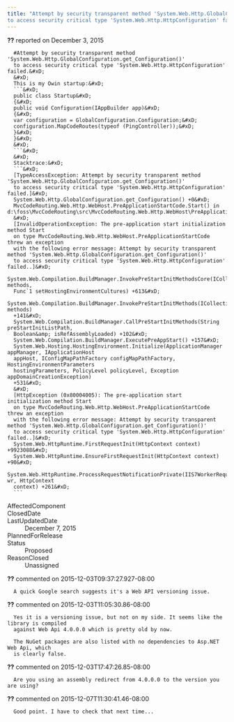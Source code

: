 ```yaml
---
title: "Attempt by security transparent method 'System.Web.Http.GlobalConfiguration.get_Configuration()'
to access security critical type 'System.Web.Http.HttpConfiguration' failed."
---
```

<div class="issue-report">
   <div class="issue-header"><b>??</b> reported on 
      <time datetime="2015-12-03T05:55:04.257-08:00">December 3, 2015</time>
   </div>
   <div class="issue-message" markdown="1">
      
      #Attempt by security transparent method 'System.Web.Http.GlobalConfiguration.get_Configuration()'
      to access security critical type 'System.Web.Http.HttpConfiguration' failed.&#xD;
      &#xD;
      This is my Owin startup:&#xD;
      ```&#xD;
      public class Startup&#xD;
      {&#xD;
      public void Configuration(IAppBuilder app)&#xD;
      {&#xD;
      var configuration = GlobalConfiguration.Configuration;&#xD;
      configuration.MapCodeRoutes(typeof (PingController));&#xD;
      }&#xD;
      }&#xD;
      &#xD;
      ```&#xD;
      &#xD;
      Stacktrace:&#xD;
      ```&#xD;
      [TypeAccessException: Attempt by security transparent method 'System.Web.Http.GlobalConfiguration.get_Configuration()'
      to access security critical type 'System.Web.Http.HttpConfiguration' failed.]&#xD;
      System.Web.Http.GlobalConfiguration.get_Configuration() +0&#xD;
      MvcCodeRouting.Web.Http.WebHost.PreApplicationStartCode.Start() in d:\foss\MvcCodeRouting\src\MvcCodeRouting.Web.Http.WebHost\PreApplicationStartCode.cs:35&#xD;
      &#xD;
      [InvalidOperationException: The pre-application start initialization method Start
      on type MvcCodeRouting.Web.Http.WebHost.PreApplicationStartCode threw an exception
      with the following error message: Attempt by security transparent method 'System.Web.Http.GlobalConfiguration.get_Configuration()'
      to access security critical type 'System.Web.Http.HttpConfiguration' failed..]&#xD;
      System.Web.Compilation.BuildManager.InvokePreStartInitMethodsCore(ICollection`1 methods,
      Func`1 setHostingEnvironmentCultures) +613&#xD;
      System.Web.Compilation.BuildManager.InvokePreStartInitMethods(ICollection`1 methods)
      +141&#xD;
      System.Web.Compilation.BuildManager.CallPreStartInitMethods(String preStartInitListPath,
      Boolean&amp; isRefAssemblyLoaded) +102&#xD;
      System.Web.Compilation.BuildManager.ExecutePreAppStart() +157&#xD;
      System.Web.Hosting.HostingEnvironment.Initialize(ApplicationManager appManager, IApplicationHost
      appHost, IConfigMapPathFactory configMapPathFactory, HostingEnvironmentParameters
      hostingParameters, PolicyLevel policyLevel, Exception appDomainCreationException)
      +531&#xD;
      &#xD;
      [HttpException (0x80004005): The pre-application start initialization method Start
      on type MvcCodeRouting.Web.Http.WebHost.PreApplicationStartCode threw an exception
      with the following error message: Attempt by security transparent method 'System.Web.Http.GlobalConfiguration.get_Configuration()'
      to access security critical type 'System.Web.Http.HttpConfiguration' failed..]&#xD;
      System.Web.HttpRuntime.FirstRequestInit(HttpContext context) +9923088&#xD;
      System.Web.HttpRuntime.EnsureFirstRequestInit(HttpContext context) +90&#xD;
      System.Web.HttpRuntime.ProcessRequestNotificationPrivate(IIS7WorkerRequest wr, HttpContext
      context) +261&#xD;
      ```
      
      
   </div>
   <div class="issue-footer">
      <dl>
         <dt>AffectedComponent</dt>
         <dd></dd>
         <dt>ClosedDate</dt>
         <dd></dd>
         <dt>LastUpdatedDate</dt>
         <dd>
            <time datetime="2015-12-07T11:30:41.46-08:00">December 7, 2015</time>
         </dd>
         <dt>PlannedForRelease</dt>
         <dd></dd>
         <dt>Status</dt>
         <dd>Proposed</dd>
         <dt>ReasonClosed</dt>
         <dd>Unassigned</dd>
      </dl>
   </div>
</div>
<div id="comment-194202" class="issue-comment">
   <div class="issue-header"><b>??</b> commented on 2015-12-03T09:37:27.927-08:00
   </div>
   <div class="issue-message" markdown="1">
      
      A quick Google search suggests it's a Web API versioning issue.
      
      
   </div>
</div>
<div id="comment-194210" class="issue-comment">
   <div class="issue-header"><b>??</b> commented on 2015-12-03T11:05:30.86-08:00
   </div>
   <div class="issue-message" markdown="1">
      
      Yes it is a versioning issue, but not on my side. It seems like the library is compiled
      against Web Api 4.0.0.0 which is pretty old by now.
      
      The NuGet packages are also listed with no dependencies to Asp.NET Web Api, which
      is clearly false.
      
      
   </div>
</div>
<div id="comment-194213" class="issue-comment">
   <div class="issue-header"><b>??</b> commented on 2015-12-03T17:47:26.85-08:00
   </div>
   <div class="issue-message" markdown="1">
      
      Are you using an assembly redirect from 4.0.0.0 to the version you are using?
      
      
   </div>
</div>
<div id="comment-194331" class="issue-comment">
   <div class="issue-header"><b>??</b> commented on 2015-12-07T11:30:41.46-08:00
   </div>
   <div class="issue-message" markdown="1">
      
      Good point. I have to check that next time...
      
      
   </div>
</div>